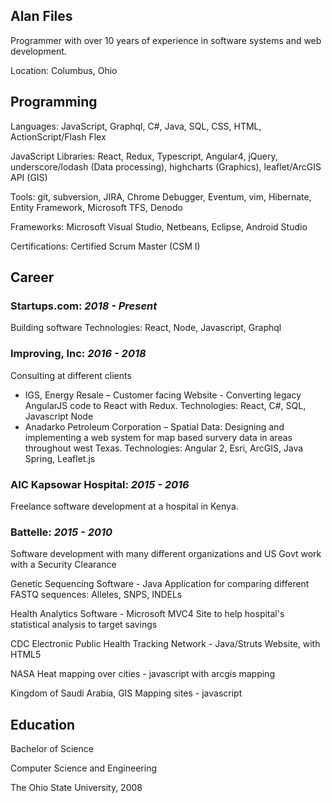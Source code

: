 ## Alan Files
Programmer with over 10 years of experience in software systems and web development.

Location: Columbus, Ohio


## Programming
Languages: JavaScript, Graphql, C#, Java, SQL, CSS, HTML, ActionScript/Flash Flex

JavaScript Libraries:  React, Redux, Typescript, Angular4, jQuery, underscore/lodash (Data processing), highcharts (Graphics), leaflet/ArcGIS API (GIS)

Tools: git, subversion, JIRA, Chrome Debugger, Eventum, vim, Hibernate, Entity Framework, Microsoft TFS, Denodo

Frameworks: Microsoft Visual Studio, Netbeans, Eclipse, Android Studio

Certifications: Certified Scrum Master (CSM I)


## Career
### **Startups.com**: _2018 - Present_
Building software
Technologies: React, Node, Javascript, Graphql

### **Improving, Inc**: _2016 - 2018_
Consulting at different clients
* IGS, Energy Resale – Customer facing Website - Converting legacy AngularJS code to React with Redux.
  Technologies: React, C#, SQL, Javascript Node
* Anadarko Petroleum Corporation – Spatial Data:  Designing and implementing a web system for map based survery data in areas throughout west Texas.
  Technologies: Angular 2, Esri, ArcGIS, Java Spring, Leaflet.js


### **AIC Kapsowar Hospital**: _2015 - 2016_
Freelance software development at a hospital in Kenya.


### **Battelle**: _2015 - 2010_
Software development with many different organizations and US Govt work with a Security Clearance 

Genetic Sequencing Software - Java Application for comparing different FASTQ sequences: Alleles, SNPS, INDELs

Health Analytics Software - Microsoft MVC4 Site to help hospital's statistical analysis to target savings

CDC Electronic Public Health Tracking Network - Java/Struts Website, with HTML5

NASA Heat mapping over cities - javascript with arcgis mapping

Kingdom of Saudi Arabia, GIS Mapping sites - javascript 



## Education
Bachelor of Science

Computer Science and Engineering

The Ohio State University, 2008
